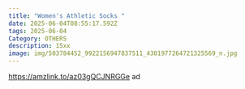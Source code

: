 ```yaml
---
title: "Women's Athletic Socks "
date: 2025-06-04T08:55:17.592Z
tags: 2025-06-04
Category: OTHERS
description: 15xx
image: img/503784452_9922156947837511_4301977264721325569_n.jpg
---
```

https://amzlink.to/az03gQCJNRGGe ad
